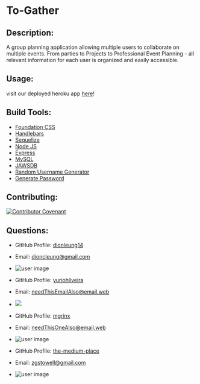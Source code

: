 # To-Gather

## Description: 
A group planning application allowing multiple users to collaborate on multiple events. From parties to Projects to Professional Event Planning - all relevant information for each user is organized and easily accessible. 

## Usage: 
visit our deployed heroku app [here](http://awesome-group-planner.herokuapp.com/)!

## Build Tools:
* [Foundation CSS](https://get.foundation/)
* [Handlebars](https://handlebarsjs.com/)
* [Sequelize](https://sequelize.org/)
* [Node JS](https://nodejs.org/en/)
* [Express](https://expressjs.com/)
* [MySQL](https://www.mysql.com/)
* [JAWSDB](https://www.jawsdb.com/)
* [Random Username Generator](https://www.npmjs.com/package/random-username-generator)
* [Generate Password](https://www.npmjs.com/package/generate-password)



## Contributing:
[![Contributor Covenant](https://img.shields.io/badge/Contributor%20Covenant-v2.0%20adopted-ff69b4.svg)](https://www.contributor-covenant.org/version/2/0/code_of_conduct/)

## Questions:

* GitHub Profile:  [dionleung14](https://github.com/dionleung14)
* Email: <dioncleung@gmail.com>
* ![user image](https://avatars3.githubusercontent.com/u/59448302?v=4&s=50)

* GitHub Profile:  [yuriohliveira](https://github.com/yuriohliveira)
* Email: <needThisEmailAlso@email.web>
* <img src="https://avatars0.githubusercontent.com/u/61686424?v=4&s=50" style="max-width: 50px;">

* GitHub Profile:  [mgrinx](https://github.com/mgrinx)
* Email: <needThisOneAlso@email.web>
* ![user image](https://avatars3.githubusercontent.com/u/61442848?v=4&s=50)

* GitHub Profile:  [the-medium-place](https://github.com/the-medium-place)
* Email: <zgstowell@gmail.com>
* ![user image](https://avatars3.githubusercontent.com/u/58536071?v=4&s=50)







